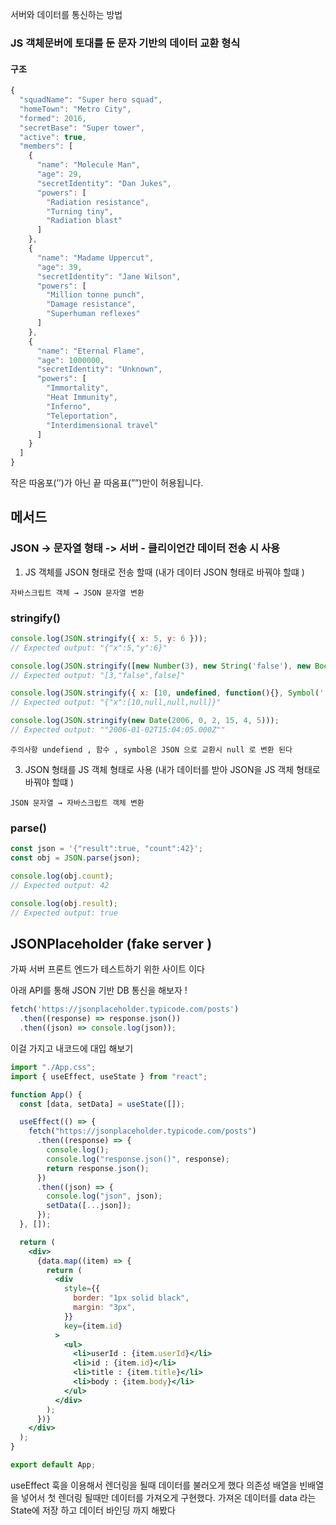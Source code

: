 서버와 데이터를 통신하는 방법 

### JS 객체문버에 토대를 둔 문자 기반의 데이터 교환 형식 

####    구조

```jsx 
{
  "squadName": "Super hero squad",
  "homeTown": "Metro City",
  "formed": 2016,
  "secretBase": "Super tower",
  "active": true,
  "members": [
    {
      "name": "Molecule Man",
      "age": 29,
      "secretIdentity": "Dan Jukes",
      "powers": [
        "Radiation resistance",
        "Turning tiny",
        "Radiation blast"
      ]
    },
    {
      "name": "Madame Uppercut",
      "age": 39,
      "secretIdentity": "Jane Wilson",
      "powers": [
        "Million tonne punch",
        "Damage resistance",
        "Superhuman reflexes"
      ]
    },
    {
      "name": "Eternal Flame",
      "age": 1000000,
      "secretIdentity": "Unknown",
      "powers": [
        "Immortality",
        "Heat Immunity",
        "Inferno",
        "Teleportation",
        "Interdimensional travel"
      ]
    }
  ]
}
```

작은 따옴포(’’)가 아닌 끝 따옴표(””)만이 허용됩니다.

## 메서드 

### JSON -> 문자열 형태 -> 서버 - 클리이언간 데이터 전송 시 사용 

1. JS 객체를 JSON 형태로 전송 할때 
	(내가 데이터 JSON 형태로 바꿔야 할떄  )

`자바스크립트 객체 → JSON 문자열 변환`

### stringify()

```jsx 
console.log(JSON.stringify({ x: 5, y: 6 }));
// Expected output: "{"x":5,"y":6}"

console.log(JSON.stringify([new Number(3), new String('false'), new Boolean(false)]));
// Expected output: "[3,"false",false]"

console.log(JSON.stringify({ x: [10, undefined, function(){}, Symbol('')] }));
// Expected output: "{"x":[10,null,null,null]}"

console.log(JSON.stringify(new Date(2006, 0, 2, 15, 4, 5)));
// Expected output: ""2006-01-02T15:04:05.000Z""
```

	주의사항 undefiend , 함수 , symbol은 JSON 으로 교환시 null 로 변환 된다 


3. JSON 형태를 JS 객체 형태로 사용 
	(내가 데이터를 받아 JSON을 JS 객체 형태로 바꿔야 할떄 )

`JSON 문자열 → 자바스크립트 객체 변환`

### parse()

```jsx 
const json = '{"result":true, "count":42}';
const obj = JSON.parse(json);

console.log(obj.count);
// Expected output: 42

console.log(obj.result);
// Expected output: true
```

## JSONPlaceholder (fake server )

 가짜 서버 프론트 엔드가 테스트하기 위한  사이트 이다 

아래 API를 통해 JSON 기반 DB 통신을 해보자 ! 

```jsx
fetch('https://jsonplaceholder.typicode.com/posts')
  .then((response) => response.json())
  .then((json) => console.log(json));
```

이걸 가지고 내코드에 대입 해보기 

```jsx
import "./App.css";
import { useEffect, useState } from "react";

function App() {
  const [data, setData] = useState([]);

  useEffect(() => {
    fetch("https://jsonplaceholder.typicode.com/posts")
      .then((response) => {
        console.log();
        console.log("response.json()", response);
        return response.json();
      })
      .then((json) => {
        console.log("json", json);
        setData([...json]);
      });
  }, []);

  return (
    <div>
      {data.map((item) => {
        return (
          <div
            style={{
              border: "1px solid black",
              margin: "3px",
            }}
            key={item.id}
          >
            <ul>
              <li>userId : {item.userId}</li>
              <li>id : {item.id}</li>
              <li>title : {item.title}</li>
              <li>body : {item.body}</li>
            </ul>
          </div>
        );
      })}
    </div>
  );
}

export default App;
```

useEffect 훅을 이용해서 렌더링을 될때 데이터를 불러오게 했다 의존성 배열을 빈배열을 넣어서 
첫 렌더링 될때만 데이터를 가져오게 구현했다. 가져온 데이터를 data 라는 State에 저장 하고 
데이터 바인딩 까지 해봤다 